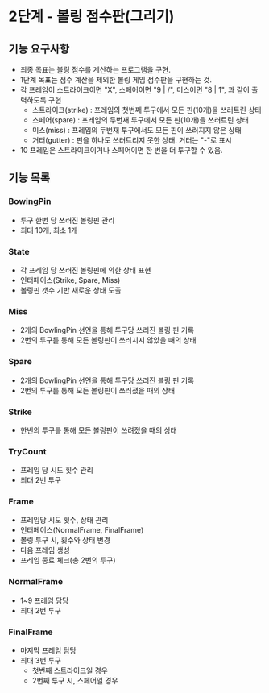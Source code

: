# 2단계 - 볼링 점수판(그리기)

## 기능 요구사항
- 최종 목표는 볼링 점수를 계산하는 프로그램을 구현.
- 1단계 목표는 점수 계산을 제외한 볼링 게임 점수판을 구현하는 것.
- 각 프레임이 스트라이크이면 "X", 스페어이면 "9 | /", 미스이면 "8 | 1", 과 같이 출력하도록 구현
  - 스트라이크(strike) : 프레임의 첫번째 투구에서 모든 핀(10개)을 쓰러트린 상태
  - 스페어(spare) : 프레임의 두번재 투구에서 모든 핀(10개)을 쓰러트린 상태
  - 미스(miss) : 프레임의 두번재 투구에서도 모든 핀이 쓰러지지 않은 상태
  - 거터(gutter) : 핀을 하나도 쓰러트리지 못한 상태. 거터는 "-"로 표시
- 10 프레임은 스트라이크이거나 스페어이면 한 번을 더 투구할 수 있음.


## 기능 목록
### BowingPin
- 투구 한번 당 쓰러진 볼링핀 관리
- 최대 10개, 최소 1개 

### State
- 각 프레임 당 쓰러진 볼링핀에 의한 상태 표현
- 인터페이스(Strike, Spare, Miss)
- 볼링핀 갯수 기반 새로운 상태 도출

### Miss
- 2개의 BowlingPin 선언을 통해 투구당 쓰러진 볼링 핀 기록
- 2번의 투구를 통해 모든 볼링핀이 쓰러지지 않았을 때의 상태

### Spare
- 2개의 BowlingPin 선언을 통해 투구당 쓰러진 볼링 핀 기록
- 2번의 투구를 통해 모든 볼링핀이 쓰러졌을 때의 상태

### Strike
- 한번의 투구를 통해 모든 볼링핀이 쓰려졌을 때의 상태


### TryCount
- 프레임 당 시도 횟수 관리
- 최대 2번 투구


### Frame
- 프레임당 시도 횟수, 상태 관리
- 인터페이스(NormalFrame, FinalFrame)
- 볼링 투구 시, 횟수와 상태 변경
- 다음 프레임 생성
- 프레임 종료 체크(총 2번의 투구)

### NormalFrame
- 1~9 프레임 담당
- 최대 2번 투구

### FinalFrame
- 마지막 프레임 담당
- 최대 3번 투구
  - 첫번째 스트라이크일 경우
  - 2번째 투구 시, 스페어일 경우
